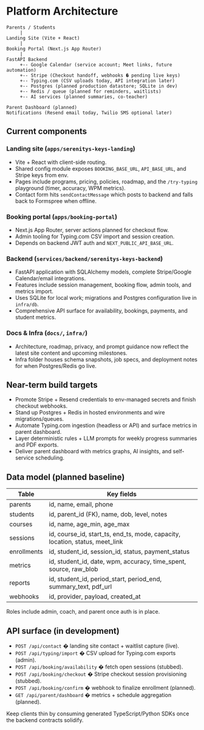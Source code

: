 # Platform Architecture

```
Parents / Students
     |
Landing Site (Vite + React)
     |
Booking Portal (Next.js App Router)
     |
FastAPI Backend
     +-- Google Calendar (service account; Meet links, future automation)
     +-- Stripe (Checkout handoff, webhooks � pending live keys)
     +-- Typing.com (CSV uploads today, API integration later)
     +-- Postgres (planned production datastore; SQLite in dev)
     +-- Redis / queue (planned for reminders, waitlists)
     +-- AI services (planned summaries, co-teacher)

Parent Dashboard (planned)
Notifications (Resend email today, Twilio SMS optional later)
```

## Current components

### Landing site (`apps/serenitys-keys-landing`)
- Vite + React with client-side routing.
- Shared config module exposes `BOOKING_BASE_URL`, `API_BASE_URL`, and Stripe keys from env.
- Pages include programs, pricing, policies, roadmap, and the `/try-typing` playground (timer, accuracy, WPM metrics).
- Contact form hits `sendContactMessage` which posts to backend and falls back to Formspree when offline.

### Booking portal (`apps/booking-portal`)
- Next.js App Router, server actions planned for checkout flow.
- Admin tooling for Typing.com CSV import and session creation.
- Depends on backend JWT auth and `NEXT_PUBLIC_API_BASE_URL`.

### Backend (`services/backend/serenitys-keys-backend`)
- FastAPI application with SQLAlchemy models, complete Stripe/Google Calendar/email integrations.
- Features include session management, booking flow, admin tools, and metrics import.
- Uses SQLite for local work; migrations and Postgres configuration live in `infra/db`.
- Comprehensive API surface for availability, bookings, payments, and student metrics.

### Docs & Infra (`docs/`, `infra/`)
- Architecture, roadmap, privacy, and prompt guidance now reflect the latest site content and upcoming milestones.
- Infra folder houses schema snapshots, job specs, and deployment notes for when Postgres/Redis go live.

## Near-term build targets
- Promote Stripe + Resend credentials to env-managed secrets and finish checkout webhooks.
- Stand up Postgres + Redis in hosted environments and wire migrations/queues.
- Automate Typing.com ingestion (headless or API) and surface metrics in parent dashboard.
- Layer deterministic rules + LLM prompts for weekly progress summaries and PDF exports.
- Deliver parent dashboard with metrics graphs, AI insights, and self-service scheduling.

## Data model (planned baseline)

| Table | Key fields |
| ----- | ---------- |
| parents | id, name, email, phone |
| students | id, parent_id (FK), name, dob, level, notes |
| courses | id, name, age_min, age_max |
| sessions | id, course_id, start_ts, end_ts, mode, capacity, location, status, meet_link |
| enrollments | id, student_id, session_id, status, payment_status |
| metrics | id, student_id, date, wpm, accuracy, time_spent, source, raw_blob |
| reports | id, student_id, period_start, period_end, summary_text, pdf_url |
| webhooks | id, provider, payload, created_at |

Roles include admin, coach, and parent once auth is in place.

## API surface (in development)

- `POST /api/contact` � landing site contact + waitlist capture (live).
- `POST /api/typing/import` � CSV upload for Typing.com exports (admin).
- `POST /api/booking/availability` � fetch open sessions (stubbed).
- `POST /api/booking/checkout` � Stripe checkout session provisioning (stubbed).
- `POST /api/booking/confirm` � webhook to finalize enrollment (planned).
- `GET /api/parent/dashboard` � metrics + schedule aggregation (planned).

Keep clients thin by consuming generated TypeScript/Python SDKs once the backend contracts solidify.
